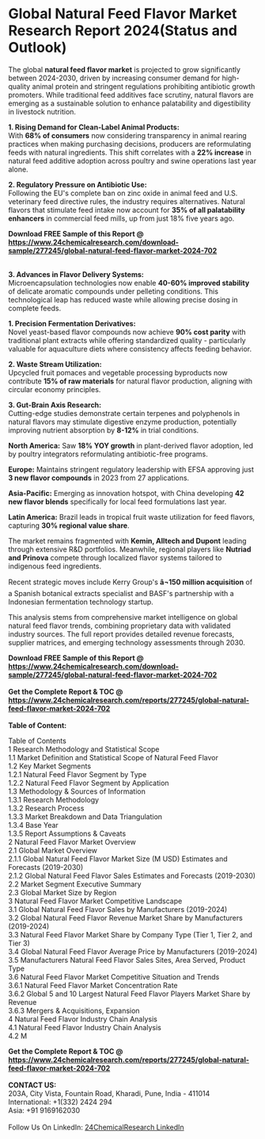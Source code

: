 <h1>Global Natural Feed Flavor Market Research Report 2024(Status and Outlook)</h1><p>The global <strong>natural feed flavor market</strong> is projected to grow significantly between 2024-2030, driven by increasing consumer demand for high-quality animal protein and stringent regulations prohibiting antibiotic growth promoters. While traditional feed additives face scrutiny, natural flavors are emerging as a sustainable solution to enhance palatability and digestibility in livestock nutrition.</p><p><strong>1. Rising Demand for Clean-Label Animal Products:<br>
</strong>With <strong>68% of consumers</strong> now considering transparency in animal rearing practices when making purchasing decisions, producers are reformulating feeds with natural ingredients. This shift correlates with a <strong>22% increase</strong> in natural feed additive adoption across poultry and swine operations last year alone.</p><p><strong>2. Regulatory Pressure on Antibiotic Use:<br>
</strong>Following the EU's complete ban on zinc oxide in animal feed and U.S. veterinary feed directive rules, the industry requires alternatives. Natural flavors that stimulate feed intake now account for <strong>35% of all palatability enhancers</strong> in commercial feed mills, up from just 18% five years ago.</p><div><b>Download FREE Sample of this Report @ 
            <a href="https://www.24chemicalresearch.com/download-sample/277245/global-natural-feed-flavor-market-2024-702">
            https://www.24chemicalresearch.com/download-sample/277245/global-natural-feed-flavor-market-2024-702</a></b></div><br><p><strong>3. Advances in Flavor Delivery Systems:<br>
</strong>Microencapsulation technologies now enable <strong>40-60% improved stability</strong> of delicate aromatic compounds under pelleting conditions. This technological leap has reduced waste while allowing precise dosing in complete feeds.</p><p><strong>1. Precision Fermentation Derivatives:<br>
</strong>Novel yeast-based flavor compounds now achieve <strong>90% cost parity</strong> with traditional plant extracts while offering standardized quality - particularly valuable for aquaculture diets where consistency affects feeding behavior.</p><p><strong>2. Waste Stream Utilization:<br>
</strong>Upcycled fruit pomaces and vegetable processing byproducts now contribute <strong>15% of raw materials</strong> for natural flavor production, aligning with circular economy principles.</p><p><strong>3. Gut-Brain Axis Research:<br>
</strong>Cutting-edge studies demonstrate certain terpenes and polyphenols in natural flavors may stimulate digestive enzyme production, potentially improving nutrient absorption by <strong>8-12%</strong> in trial conditions.</p><p><strong>North America:</strong> Saw <strong>18% YOY growth</strong> in plant-derived flavor adoption, led by poultry integrators reformulating antibiotic-free programs.</p><p><strong>Europe:</strong> Maintains stringent regulatory leadership with EFSA approving just <strong>3 new flavor compounds</strong> in 2023 from 27 applications.</p><p><strong>Asia-Pacific:</strong> Emerging as innovation hotspot, with China developing <strong>42 new flavor blends</strong> specifically for local feed formulations last year.</p><p><strong>Latin America:</strong> Brazil leads in tropical fruit waste utilization for feed flavors, capturing <strong>30% regional value share</strong>.</p><p>The market remains fragmented with <strong>Kemin, Alltech and Dupont</strong> leading through extensive R&amp;D portfolios. Meanwhile, regional players like <strong>Nutriad and Prinova</strong> compete through localized flavor systems tailored to indigenous feed ingredients.</p><p>Recent strategic moves include Kerry Group's <strong>â¬150 million acquisition</strong> of a Spanish botanical extracts specialist and BASF's partnership with a Indonesian fermentation technology startup.</p><p>This analysis stems from comprehensive market intelligence on global natural feed flavor trends, combining proprietary data with validated industry sources. The full report provides detailed revenue forecasts, supplier matrices, and emerging technology assessments through 2030.</p><div><b>Download FREE Sample of this Report @ 
            <a href="https://www.24chemicalresearch.com/download-sample/277245/global-natural-feed-flavor-market-2024-702">
            https://www.24chemicalresearch.com/download-sample/277245/global-natural-feed-flavor-market-2024-702</a></b></div><br><div><b>Get the Complete Report & TOC @ 
            <a href="https://www.24chemicalresearch.com/reports/277245/global-natural-feed-flavor-market-2024-702">
            https://www.24chemicalresearch.com/reports/277245/global-natural-feed-flavor-market-2024-702</a></b></div><br>
            <b>Table of Content:</b><p>Table of Contents<br />
1 Research Methodology and Statistical Scope<br />
1.1 Market Definition and Statistical Scope of Natural Feed Flavor<br />
1.2 Key Market Segments<br />
1.2.1 Natural Feed Flavor Segment by Type<br />
1.2.2 Natural Feed Flavor Segment by Application<br />
1.3 Methodology & Sources of Information<br />
1.3.1 Research Methodology<br />
1.3.2 Research Process<br />
1.3.3 Market Breakdown and Data Triangulation<br />
1.3.4 Base Year<br />
1.3.5 Report Assumptions & Caveats<br />
2 Natural Feed Flavor Market Overview<br />
2.1 Global Market Overview<br />
2.1.1 Global Natural Feed Flavor Market Size (M USD) Estimates and Forecasts (2019-2030)<br />
2.1.2 Global Natural Feed Flavor Sales Estimates and Forecasts (2019-2030)<br />
2.2 Market Segment Executive Summary<br />
2.3 Global Market Size by Region<br />
3 Natural Feed Flavor Market Competitive Landscape<br />
3.1 Global Natural Feed Flavor Sales by Manufacturers (2019-2024)<br />
3.2 Global Natural Feed Flavor Revenue Market Share by Manufacturers (2019-2024)<br />
3.3 Natural Feed Flavor Market Share by Company Type (Tier 1, Tier 2, and Tier 3)<br />
3.4 Global Natural Feed Flavor Average Price by Manufacturers (2019-2024)<br />
3.5 Manufacturers Natural Feed Flavor Sales Sites, Area Served, Product Type<br />
3.6 Natural Feed Flavor Market Competitive Situation and Trends<br />
3.6.1 Natural Feed Flavor Market Concentration Rate<br />
3.6.2 Global 5 and 10 Largest Natural Feed Flavor Players Market Share by Revenue<br />
3.6.3 Mergers & Acquisitions, Expansion<br />
4 Natural Feed Flavor Industry Chain Analysis<br />
4.1 Natural Feed Flavor Industry Chain Analysis<br />
4.2 M</p><div><b>Get the Complete Report & TOC @ 
            <a href="https://www.24chemicalresearch.com/reports/277245/global-natural-feed-flavor-market-2024-702">
            https://www.24chemicalresearch.com/reports/277245/global-natural-feed-flavor-market-2024-702</a></b></div><br><b>CONTACT US:</b><br>
            203A, City Vista, Fountain Road, Kharadi, Pune, India - 411014<br>
            International: +1(332) 2424 294<br>
            Asia: +91 9169162030 <br><br>
            Follow Us On LinkedIn: <a href="https://www.linkedin.com/company/24chemicalresearch/">24ChemicalResearch LinkedIn</a>